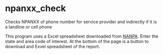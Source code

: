 npanxx_check
============

Checks NPANXX of phone number for service provider and indirectly if it is a landline or cell phone

This program uses a Excel spreadsheet downloaded from [NANPA](http://www.nanpa.com/nas/public/assigned_code_query_step1.do?method=resetCodeQueryModel). Enter the state and area code of interest. At the bottom of the page is a button to download and Exvel spreadsheet of the report.


